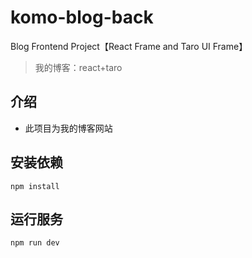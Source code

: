 # komo-blog-back
Blog Frontend Project【React Frame and Taro UI Frame】
>我的博客：react+taro

## 介绍
+ 此项目为我的博客网站

## 安装依赖
```shell
npm install
```

## 运行服务
```shell
npm run dev
```
